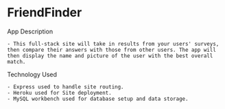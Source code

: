 # FriendFinder

App Description

    - This full-stack site will take in results from your users' surveys, then compare their answers with those from other users. The app will then display the name and picture of the user with the best overall match.

Technology Used

    - Express used to handle site routing.
    - Heroku used for Site deployment.
    - MySQL workbench used for database setup and data storage.

